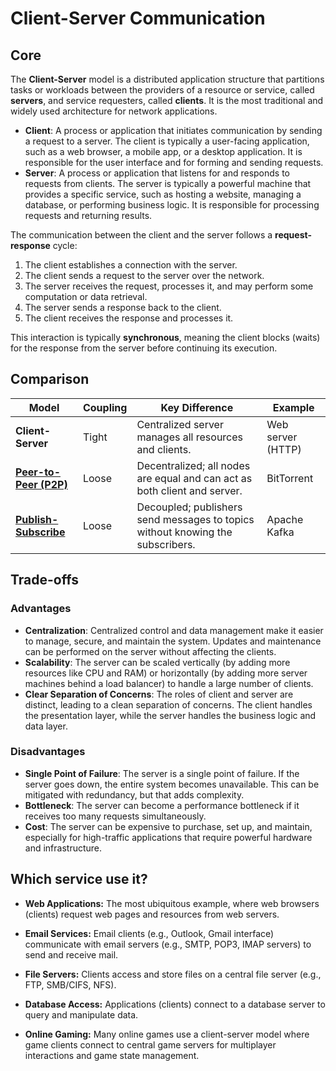 # Client-Server Communication

## Core

The **Client-Server** model is a distributed application structure that partitions tasks or workloads between the providers of a resource or service, called **servers**, and service requesters, called **clients**. It is the most traditional and widely used architecture for network applications.

-   **Client**: A process or application that initiates communication by sending a request to a server. The client is typically a user-facing application, such as a web browser, a mobile app, or a desktop application. It is responsible for the user interface and for forming and sending requests.
-   **Server**: A process or application that listens for and responds to requests from clients. The server is typically a powerful machine that provides a specific service, such as hosting a website, managing a database, or performing business logic. It is responsible for processing requests and returning results.

The communication between the client and the server follows a **request-response** cycle:

1.  The client establishes a connection with the server.
2.  The client sends a request to the server over the network.
3.  The server receives the request, processes it, and may perform some computation or data retrieval.
4.  The server sends a response back to the client.
5.  The client receives the response and processes it.

This interaction is typically **synchronous**, meaning the client blocks (waits) for the response from the server before continuing its execution.

## Comparison

| Model | Coupling | Key Difference | Example |
|---|---|---|---|
| **Client-Server** | Tight | Centralized server manages all resources and clients. | Web server (HTTP) |
| **[Peer-to-Peer (P2P)](../p2p)** | Loose | Decentralized; all nodes are equal and can act as both client and server. | BitTorrent |
| **[Publish-Subscribe](../pubsub)** | Loose | Decoupled; publishers send messages to topics without knowing the subscribers. | Apache Kafka |

## Trade-offs

### Advantages

-   **Centralization**: Centralized control and data management make it easier to manage, secure, and maintain the system. Updates and maintenance can be performed on the server without affecting the clients.
-   **Scalability**: The server can be scaled vertically (by adding more resources like CPU and RAM) or horizontally (by adding more server machines behind a load balancer) to handle a large number of clients.
-   **Clear Separation of Concerns**: The roles of client and server are distinct, leading to a clean separation of concerns. The client handles the presentation layer, while the server handles the business logic and data layer.

### Disadvantages

-   **Single Point of Failure**: The server is a single point of failure. If the server goes down, the entire system becomes unavailable. This can be mitigated with redundancy, but that adds complexity.
-   **Bottleneck**: The server can become a performance bottleneck if it receives too many requests simultaneously.
-   **Cost**: The server can be expensive to purchase, set up, and maintain, especially for high-traffic applications that require powerful hardware and infrastructure.

## Which service use it?



-   **Web Applications:** The most ubiquitous example, where web browsers (clients) request web pages and resources from web servers.

-   **Email Services:** Email clients (e.g., Outlook, Gmail interface) communicate with email servers (e.g., SMTP, POP3, IMAP servers) to send and receive mail.

-   **File Servers:** Clients access and store files on a central file server (e.g., FTP, SMB/CIFS, NFS).

-   **Database Access:** Applications (clients) connect to a database server to query and manipulate data.

-   **Online Gaming:** Many online games use a client-server model where game clients connect to central game servers for multiplayer interactions and game state management.
